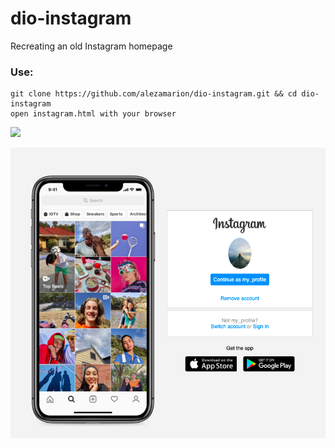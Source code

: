 # dio-instagram

Recreating an old Instagram homepage

### Use:
```
git clone https://github.com/alezamarion/dio-instagram.git && cd dio-instagram
open instagram.html with your browser
```

<img src="[https://alezamarion.github.com/dio-instagram/img/page.png](https://github.com/alezamarion/dio-instagram/blob/main/img/page.png)">


![ft_print.png](img/page.png)
